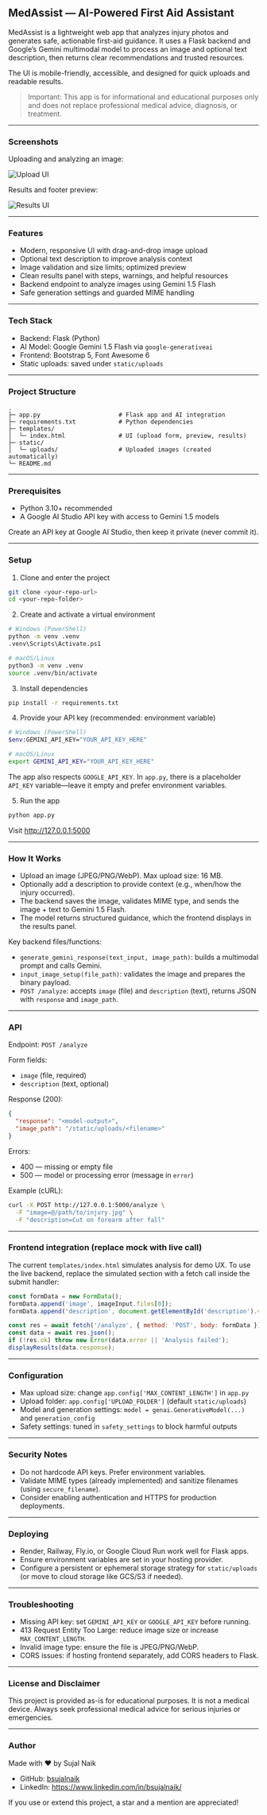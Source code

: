 ## MedAssist — AI-Powered First Aid Assistant

MedAssist is a lightweight web app that analyzes injury photos and generates safe, actionable first-aid guidance. It uses a Flask backend and Google’s Gemini multimodal model to process an image and optional text description, then returns clear recommendations and trusted resources.

The UI is mobile-friendly, accessible, and designed for quick uploads and readable results.

> Important: This app is for informational and educational purposes only and does not replace professional medical advice, diagnosis, or treatment.

---

### Screenshots

Uploading and analyzing an image:

![Upload UI](DemoImage1.png)

Results and footer preview:

![Results UI](DemoImage2.png)

---

### Features
- Modern, responsive UI with drag-and-drop image upload
- Optional text description to improve analysis context
- Image validation and size limits; optimized preview
- Clean results panel with steps, warnings, and helpful resources
- Backend endpoint to analyze images using Gemini 1.5 Flash
- Safe generation settings and guarded MIME handling

---

### Tech Stack
- Backend: Flask (Python)
- AI Model: Google Gemini 1.5 Flash via `google-generativeai`
- Frontend: Bootstrap 5, Font Awesome 6
- Static uploads: saved under `static/uploads`

---

### Project Structure
```
.
├─ app.py                      # Flask app and AI integration
├─ requirements.txt            # Python dependencies
├─ templates/
│  └─ index.html               # UI (upload form, preview, results)
├─ static/
│  └─ uploads/                 # Uploaded images (created automatically)
└─ README.md
```

---

### Prerequisites
- Python 3.10+ recommended
- A Google AI Studio API key with access to Gemini 1.5 models

Create an API key at Google AI Studio, then keep it private (never commit it).

---

### Setup
1) Clone and enter the project
```bash
git clone <your-repo-url>
cd <your-repo-folder>
```

2) Create and activate a virtual environment
```bash
# Windows (PowerShell)
python -m venv .venv
.venv\Scripts\Activate.ps1

# macOS/Linux
python3 -m venv .venv
source .venv/bin/activate
```

3) Install dependencies
```bash
pip install -r requirements.txt
```

4) Provide your API key (recommended: environment variable)
```bash
# Windows (PowerShell)
$env:GEMINI_API_KEY="YOUR_API_KEY_HERE"

# macOS/Linux
export GEMINI_API_KEY="YOUR_API_KEY_HERE"
```

The app also respects `GOOGLE_API_KEY`. In `app.py`, there is a placeholder `API_KEY` variable—leave it empty and prefer environment variables.

5) Run the app
```bash
python app.py
```

Visit http://127.0.0.1:5000

---

### How It Works
- Upload an image (JPEG/PNG/WebP). Max upload size: 16 MB.
- Optionally add a description to provide context (e.g., when/how the injury occurred).
- The backend saves the image, validates MIME type, and sends the image + text to Gemini 1.5 Flash.
- The model returns structured guidance, which the frontend displays in the results panel.

Key backend files/functions:
- `generate_gemini_response(text_input, image_path)`: builds a multimodal prompt and calls Gemini.
- `input_image_setup(file_path)`: validates the image and prepares the binary payload.
- `POST /analyze`: accepts `image` (file) and `description` (text), returns JSON with `response` and `image_path`.

---

### API
Endpoint: `POST /analyze`

Form fields:
- `image` (file, required)
- `description` (text, optional)

Response (200):
```json
{
  "response": "<model-output>",
  "image_path": "/static/uploads/<filename>"
}
```

Errors:
- 400 — missing or empty file
- 500 — model or processing error (message in `error`)

Example (cURL):
```bash
curl -X POST http://127.0.0.1:5000/analyze \
  -F "image=@/path/to/injury.jpg" \
  -F "description=Cut on forearm after fall"
```

---

### Frontend integration (replace mock with live call)
The current `templates/index.html` simulates analysis for demo UX. To use the live backend, replace the simulated section with a fetch call inside the submit handler:

```javascript
const formData = new FormData();
formData.append('image', imageInput.files[0]);
formData.append('description', document.getElementById('description').value || '');

const res = await fetch('/analyze', { method: 'POST', body: formData });
const data = await res.json();
if (!res.ok) throw new Error(data.error || 'Analysis failed');
displayResults(data.response);
```

---

### Configuration
- Max upload size: change `app.config['MAX_CONTENT_LENGTH']` in `app.py`
- Upload folder: `app.config['UPLOAD_FOLDER']` (default `static/uploads`)
- Model and generation settings: `model = genai.GenerativeModel(...)` and `generation_config`
- Safety settings: tuned in `safety_settings` to block harmful outputs

---

### Security Notes
- Do not hardcode API keys. Prefer environment variables.
- Validate MIME types (already implemented) and sanitize filenames (using `secure_filename`).
- Consider enabling authentication and HTTPS for production deployments.

---

### Deploying
- Render, Railway, Fly.io, or Google Cloud Run work well for Flask apps.
- Ensure environment variables are set in your hosting provider.
- Configure a persistent or ephemeral storage strategy for `static/uploads` (or move to cloud storage like GCS/S3 if needed).

---

### Troubleshooting
- Missing API key: set `GEMINI_API_KEY` or `GOOGLE_API_KEY` before running.
- 413 Request Entity Too Large: reduce image size or increase `MAX_CONTENT_LENGTH`.
- Invalid image type: ensure the file is JPEG/PNG/WebP.
- CORS issues: if hosting frontend separately, add CORS headers to Flask.

---

### License and Disclaimer
This project is provided as-is for educational purposes. It is not a medical device. Always seek professional medical advice for serious injuries or emergencies.

---

### Author
Made with ❤️ by Sujal Naik

- GitHub: [bsujalnaik](https://github.com/bsujalnaik)
- LinkedIn: https://www.linkedin.com/in/bsujalnaik/

If you use or extend this project, a star and a mention are appreciated!
